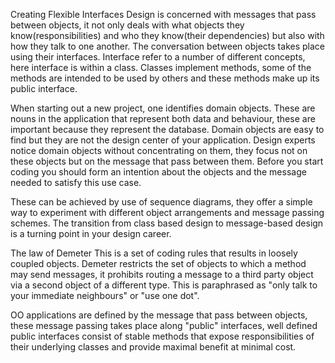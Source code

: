 Creating Flexible Interfaces
Design is concerned with messages that pass between objects, it not only deals with what objects they know(responsibilities) and who they know(their dependencies) but also with how they talk to one another.
The conversation between objects takes place using their interfaces.
Interface refer to a number of different concepts, here interface is within a class. Classes implement methods, some of the methods are intended to be used by others and these methods make up its public interface.

When starting out a new project, one identifies domain objects. These are nouns in the application that represent both data and behaviour, these are important because they represent the database.
Domain objects are easy to find but they are not the design center of your application. Design experts notice domain objects without concentrating on them, they focus not on these objects but on the message that pass between them.
Before you start coding you should form an intention about the objects and the message needed to satisfy this use case.

These can be achieved by use of sequence diagrams, they offer a simple way to experiment with different object arrangements and message passing schemes.
The transition from class based design to message-based design is a turning point in your design career.

The law of Demeter
This is a set of coding rules that results in loosely coupled objects.
Demeter restricts the set of objects to which a method may send messages, it prohibits routing a message to a third party object via a second object of a different type.
This is paraphrased as "only talk to your immediate neighbours" or "use one dot".

OO applications are defined by the message that pass between objects, these message passing takes place along "public" interfaces, well defined public interfaces consist of stable methods that expose responsibilities of their underlying classes and provide maximal benefit at minimal cost.
